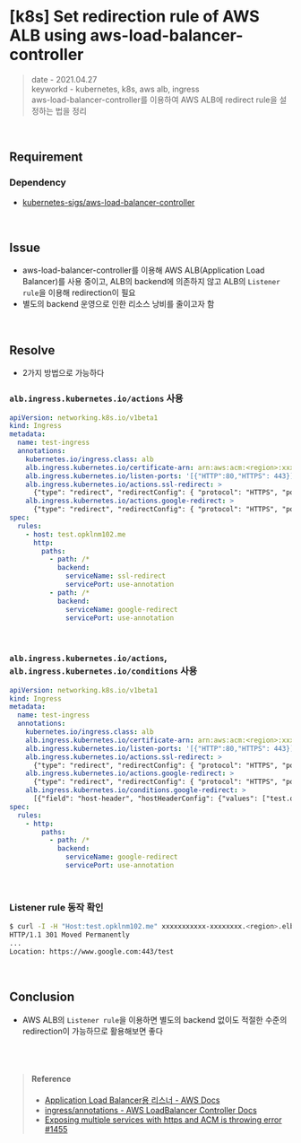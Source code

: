 # [k8s] Set redirection rule of AWS ALB using aws-load-balancer-controller
> date - 2021.04.27  
> keyworkd - kubernetes, k8s, aws alb, ingress  
> aws-load-balancer-controller를 이용하여 AWS ALB에 redirect rule을 설정하는 법을 정리

<br>

## Requirement

### Dependency
* [kubernetes-sigs/aws-load-balancer-controller](https://github.com/kubernetes-sigs/aws-load-balancer-controller/releases/tag/v1.1.8)


<br>

## Issue
* aws-load-balancer-controller를 이용해 AWS ALB(Application Load Balancer)를 사용 중이고, ALB의 backend에 의존하지 않고 ALB의 `Listener rule`을 이용해 redirection이 필요
* 별도의 backend 운영으로 인한 리소스 낭비를 줄이고자 함


<br>

## Resolve
* 2가지 방법으로 가능하다

### `alb.ingress.kubernetes.io/actions` 사용
```yaml
apiVersion: networking.k8s.io/v1beta1
kind: Ingress
metadata:
  name: test-ingress
  annotations:
    kubernetes.io/ingress.class: alb
    alb.ingress.kubernetes.io/certificate-arn: arn:aws:acm:<region>:xxxxxxxxxxx:certificate/xxxxxxxxxxx-xxxxx-xxxxxx
    alb.ingress.kubernetes.io/listen-ports: '[{"HTTP":80,"HTTPS": 443}]'
    alb.ingress.kubernetes.io/actions.ssl-redirect: >
      {"type": "redirect", "redirectConfig": { "protocol": "HTTPS", "port": "443", "statusCode": "HTTP_301"}}
    alb.ingress.kubernetes.io/actions.google-redirect: >
      {"type": "redirect", "redirectConfig": { "protocol": "HTTPS", "port": "443", "statusCode": "HTTP_301", "host": "www.google.com", "path": "/#{path}", "query": "#{query}"}}
spec:
  rules:
    - host: test.opklnm102.me
      http:
        paths:
          - path: /*
            backend:
              serviceName: ssl-redirect
              servicePort: use-annotation
          - path: /*
            backend:
              serviceName: google-redirect
              servicePort: use-annotation
```

<br>

### `alb.ingress.kubernetes.io/actions`, `alb.ingress.kubernetes.io/conditions` 사용
```yaml
apiVersion: networking.k8s.io/v1beta1
kind: Ingress
metadata:
  name: test-ingress
  annotations:
    kubernetes.io/ingress.class: alb
    alb.ingress.kubernetes.io/certificate-arn: arn:aws:acm:<region>:xxxxxxxxxxx:certificate/xxxxxxxxxxx-xxxxx-xxxxxx
    alb.ingress.kubernetes.io/listen-ports: '[{"HTTP":80,"HTTPS": 443}]'
    alb.ingress.kubernetes.io/actions.ssl-redirect: >
      {"type": "redirect", "redirectConfig": { "protocol": "HTTPS", "port": "443", "statusCode": "HTTP_301"}}
    alb.ingress.kubernetes.io/actions.google-redirect: >
      {"type": "redirect", "redirectConfig": { "protocol": "HTTPS", "port": "443", "statusCode": "HTTP_301", "host": "www.google.com", "path": "/#{path}", "query": "#{query}"}}
    alb.ingress.kubernetes.io/conditions.google-redirect: >
      [{"field": "host-header", "hostHeaderConfig": {"values": ["test.opklnm102.me"]}}]
spec:
  rules:
    - http:
        paths:
          - path: /*
            backend:
              serviceName: google-redirect
              servicePort: use-annotation
```

<br>

### Listener rule 동작 확인
```sh
$ curl -I -H "Host:test.opklnm102.me" xxxxxxxxxxx-xxxxxxxx.<region>.elb.amazonaws.com/test  # ALB DNS name
HTTP/1.1 301 Moved Permanently
...
Location: https://www.google.com:443/test
```


<br>

## Conclusion
* AWS ALB의 `Listener rule`을 이용하면 별도의 backend 없이도 적절한 수준의 redirection이 가능하므로 활용해보면 좋다


<br><br>

> #### Reference
> * [Application Load Balancer용 리스너 - AWS Docs](https://docs.aws.amazon.com/ko_kr/elasticloadbalancing/latest/application/load-balancer-listeners.html#redirect-actions)
> * [ingress/annotations - AWS LoadBalancer Controller Docs](https://kubernetes-sigs.github.io/aws-load-balancer-controller/latest/guide/ingress/annotations)
> * [Exposing multiple services with https and ACM is throwing error #1455](https://github.com/kubernetes-sigs/aws-load-balancer-controller/issues/1455)
